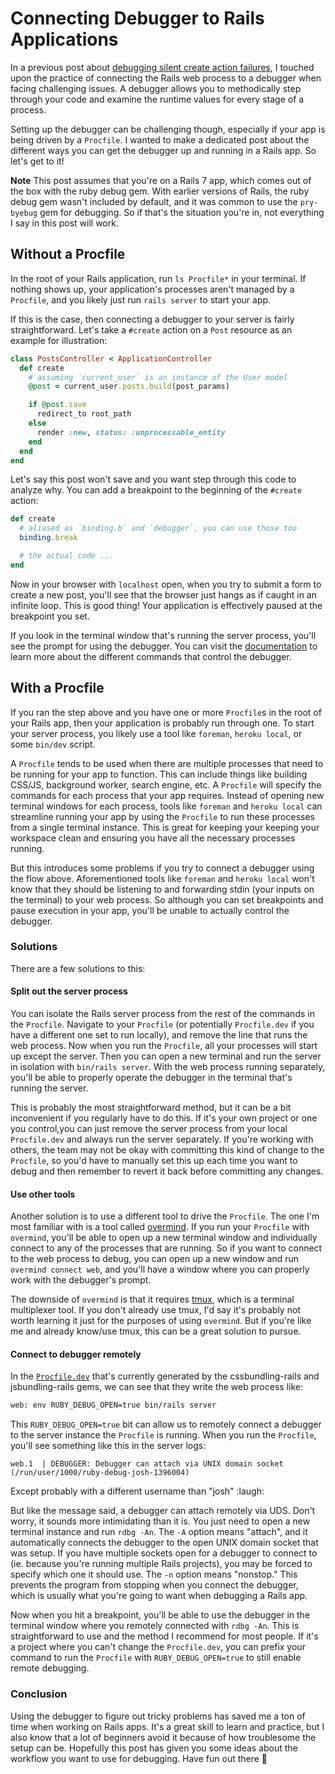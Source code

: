 # Connecting Debugger to Rails Applications

In a previous post about [debugging silent create action failures](), I touched upon the practice of connecting the Rails web process to a debugger when facing challenging issues. A debugger allows you to methodically step through your code and examine the runtime values for every stage of a process.

Setting up the debugger can be challenging though, especially if your app is being driven by a `Procfile`. I wanted to make a dedicated post about the different ways you can get the debugger up and running in a Rails app. So let's get to it!

**Note**
This post assumes that you're on a Rails 7 app, which comes out of the box with the ruby debug gem. With earlier versions of Rails, the ruby debug gem wasn't included by default, and it was common to use the `pry-byebug` gem for debugging. So if that's the situation you're in, not everything I say in this post will work.

## Without a Procfile

In the root of your Rails application, run `ls Procfile*` in your terminal. If nothing shows up, your application's processes aren't managed by a `Procfile`, and you likely just run `rails server` to start your app.

If this is the case, then connecting a debugger to your server is fairly straightforward. Let's take a `#create` action on a `Post` resource as an example for illustration:
```rb
class PostsController < ApplicationController
  def create
    # assuming `current_user` is an instance of the User model
    @post = current_user.posts.build(post_params)

    if @post.save
      redirect_to root_path
    else
      render :new, status: :unprocessable_entity
    end
  end
end
```
Let's say this post won't save and you want step through this code to analyze why. You can add a breakpoint to the beginning of the `#create` action:
```rb
def create
  # aliased as `binding.b` and `debugger`, you can use those too
  binding.break

  # the actual code ...
end
```
Now in your browser with `localhost` open, when you try to submit a form to create a new post, you'll see that the browser just hangs as if caught in an infinite loop. This is good thing! Your application is effectively paused at the breakpoint you set.

If you look in the terminal window that's running the server process, you'll see the prompt for using the debugger. You can visit the [documentation](https://github.com/ruby/debug) to learn more about the different commands that control the debugger.

## With a Procfile

If you ran the step above and you have one or more `Procfile`s in the root of your Rails app, then your application is probably run through one. To start your server process, you likely use a tool like `foreman`, `heroku local`, or some `bin/dev` script.

A `Procfile` tends to be used when there are multiple processes that need to be running for your app to function. This can include things like building CSS/JS, background worker, search engine, etc. A `Procfile` will specify the commands for each process that your app requires. Instead of opening new terminal windows for each process, tools like `foreman` and `heroku local` can streamline running your app by using the `Procfile` to run these processes from a single terminal instance. This is great for keeping your keeping your workspace clean and ensuring you have all the necessary processes running.

But this introduces some problems if you try to connect a debugger using the flow above. Aforementioned tools like `foreman` and `heroku local` won't know that they should be listening to and forwarding stdin (your inputs on the terminal) to your web process. So although you can set breakpoints and pause execution in your app, you'll be unable to actually control the debugger.

### Solutions

There are a few solutions to this:

#### Split out the server process

You can isolate the Rails server process from the rest of the commands in the `Procfile`. Navigate to your `Procfile` (or potentially `Procfile.dev` if you have a different one set to run locally), and remove the line that runs the web process. Now when you run the `Procfile`, all your processes will start up except the server. Then you can open a new terminal and run the server in isolation with `bin/rails server`. With the web process running separately, you'll be able to properly operate the debugger in the terminal that's running the server.

This is probably the most straightforward method, but it can be a bit inconvenient if you regularly have to do this. If it's your own project or one you control,you can just remove the server process from your local `Procfile.dev` and always run the server separately. If you're working with others, the team may not be okay with committing this kind of change to the `Procfile`, so you'd have to manually set this up each time you want to debug and then remember to revert it back before committing any changes.

#### Use other tools

Another solution is to use a different tool to drive the `Procfile`. The one I'm most familiar with is a tool called [overmind](https://github.com/DarthSim/overmind). If you run your `Procfile` with `overmind`, you'll be able to open up a new terminal window and individually connect to any of the processes that are running. So if you want to connect to the web process to debug, you can open up a new window and run `overmind connect web`, and you'll have a window where you can properly work with the debugger's prompt.

The downside of `overmind` is that it requires [tmux](https://github.com/tmux/tmux), which is a terminal multiplexer tool. If you don't already use tmux, I'd say it's probably not worth learning it just for the purposes of using `overmind`. But if you're like me and already know/use tmux, this can be a great solution to pursue.

#### Connect to debugger remotely

In the [`Procfile.dev`](https://github.com/rails/cssbundling-rails/blob/main/lib/install/Procfile_for_node.dev) that's currently generated by the cssbundling-rails and jsbundling-rails gems, we can see that they write the web process like:
```sh
web: env RUBY_DEBUG_OPEN=true bin/rails server
```
This `RUBY_DEBUG_OPEN=true` bit can allow us to remotely connect a debugger to the server instance the `Procfile` is running. When you run the `Procfile`, you'll see something like this in the server logs:
```text
web.1  | DEBUGGER: Debugger can attach via UNIX domain socket (/run/user/1000/ruby-debug-josh-1396004)
```
Except probably with a different username than "josh" :laugh:

But like the message said, a debugger can attach remotely via UDS. Don't worry, it sounds more intimidating than it is. You just need to open a new terminal instance and run `rdbg -An`. The `-A` option means "attach", and it automatically connects the debugger to the open UNIX domain socket that was setup. If you have multiple sockets open for a debugger to connect to (ie. because you're running multiple Rails projects), you may be forced to specify which one it should use. The `-n` option means "nonstop." This prevents the program from stopping when you connect the debugger, which is usually what you're going to want when debugging a Rails app.

Now when you hit a breakpoint, you'll be able to use the debugger in the terminal window where you remotely connected with `rdbg -An`. This is straightforward to use and the method I recommend for most people. If it's a project where you can't change the `Procfile.dev`, you can prefix your command to run the `Procfile` with `RUBY_DEBUG_OPEN=true` to still enable remote debugging.

### Conclusion

Using the debugger to figure out tricky problems has saved me a ton of time when working on Rails apps. It's a great skill to learn and practice, but I also know that a lot of beginners avoid it because of how troublesome the setup can be. Hopefully this post has given you some ideas about the workflow you want to use for debugging. Have fun out there :bug:
